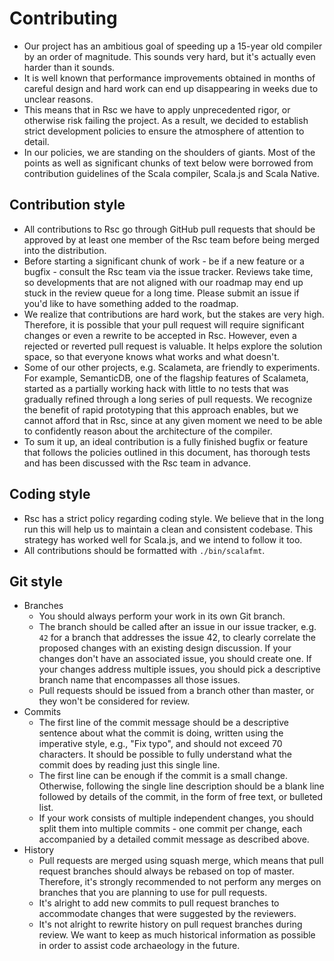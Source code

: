 <!-- Copyright (c) 2017-2018 Twitter, Inc. -->
<!-- Licensed under the Apache License, Version 2.0 (see LICENSE.md). -->

# Contributing

  * Our project has an ambitious goal of speeding up a 15-year old compiler
  by an order of magnitude. This sounds very hard, but it's actually even harder
  than it sounds.
  * It is well known that performance improvements obtained in months of
  careful design and hard work can end up disappearing in weeks due to
  unclear reasons.
  * This means that in Rsc we have to apply unprecedented rigor, or otherwise
  risk failing the project. As a result, we decided to establish strict
  development policies to ensure the atmosphere of attention to detail.
  * In our policies, we are standing on the shoulders of giants.
  Most of the points as well as significant chunks of text below were borrowed
  from contribution guidelines of the Scala compiler, Scala.js and Scala Native.

## Contribution style

  * All contributions to Rsc go through GitHub pull requests that should be
  approved by at least one member of the Rsc team before being merged into
  the distribution.
  * Before starting a significant chunk of work - be if a new feature or
  a bugfix - consult the Rsc team via the issue tracker. Reviews take time,
  so developments that are not aligned with our roadmap may end up stuck in
  the review queue for a long time. Please submit an issue if you'd like to
  have something added to the roadmap.
  * We realize that contributions are hard work, but the stakes are very high.
  Therefore, it is possible that your pull request will require significant
  changes or even a rewrite to be accepted in Rsc. However, even a rejected or
  reverted pull request is valuable. It helps explore the solution space,
  so that everyone knows what works and what doesn't.
  * Some of our other projects, e.g. Scalameta, are friendly to experiments.
  For example, SemanticDB, one of the flagship features of Scalameta, started
  as a partially working hack with little to no tests that was gradually refined
  through a long series of pull requests. We recognize the benefit of rapid
  prototyping that this approach enables, but we cannot afford that in Rsc,
  since at any given moment we need to be able to confidently reason about the
  architecture of the compiler.
  * To sum it up, an ideal contribution is a fully finished bugfix or feature
  that follows the policies outlined in this document, has thorough tests and
  has been discussed with the Rsc team in advance.

## Coding style

  * Rsc has a strict policy regarding coding style. We believe that in the long
  run this will help us to maintain a clean and consistent codebase.
  This strategy has worked well for Scala.js, and we intend to follow it too.
  * All contributions should be formatted with `./bin/scalafmt`.

## Git style

  * Branches
    * You should always perform your work in its own Git branch.
    * The branch should be called after an issue in our issue tracker,
    e.g. `42` for a branch that addresses the issue 42, to clearly
    correlate the proposed changes with an existing design discussion.
    If your changes don't have an associated issue, you should create one.
    If your changes address multiple issues, you should pick a descriptive
    branch name that encompasses all those issues.
    * Pull requests should be issued from a branch other than master,
    or they won't be considered for review.
  * Commits
    * The first line of the commit message should be a descriptive sentence
    about what the commit is doing, written using the imperative style,
    e.g., "Fix typo", and should not exceed 70 characters. It should be possible
    to fully understand what the commit does by reading just this single line.
    * The first line can be enough if the commit is a small change. Otherwise,
    following the single line description should be a blank line followed by
    details of the commit, in the form of free text, or bulleted list.
    * If your work consists of multiple independent changes, you should split
    them into multiple commits - one commit per change, each accompanied by
    a detailed commit message as described above.
  * History
    * Pull requests are merged using squash merge, which means that pull request
    branches should always be rebased on top of master. Therefore, it's
    strongly recommended to not perform any merges on branches that you are
    planning to use for pull requests.
    * It's alright to add new commits to pull request branches to accommodate
    changes that were suggested by the reviewers.
    * It's not alright to rewrite history on pull request branches during review.
    We want to keep as much historical information as possible in order
    to assist code archaeology in the future.
